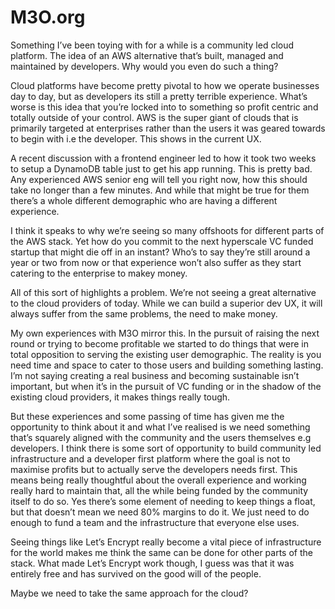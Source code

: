 # M3O.org

Something I’ve been toying with for a while is a community led cloud platform. The idea of an AWS alternative that’s built, managed and maintained by developers. Why would you even do such a thing?

Cloud platforms have become pretty pivotal to how we operate businesses day to day, but as developers its still a pretty terrible experience. What’s worse is this idea that you’re locked into to something so profit centric and totally outside of your control. AWS is the super giant of clouds that is primarily targeted at enterprises rather than the users it was geared towards to begin with i.e the developer. This shows in the current UX.

A recent discussion with a frontend engineer led to how it took two weeks to setup a DynamoDB table just to get his app running. This is pretty bad. Any experienced AWS senior eng will tell you right now, how this should take no longer than a few minutes. And while that might be true for them there’s a whole different demographic who are having a different experience.

I think it speaks to why we’re seeing so many offshoots for different parts of the AWS stack. Yet how do you commit to the next hyperscale VC funded startup that might die off in an instant? Who’s to say they’re still around a year or two from now or that experience won’t also suffer as they start catering to the enterprise to makey money.

All of this sort of highlights a problem. We’re not seeing a great alternative to the cloud providers of today. While we can build a superior dev UX, it will always suffer from the same problems, the need to make money.

My own experiences with M3O mirror this. In the pursuit of raising the next round or trying to become profitable we started to do things that were in total opposition to serving the existing user demographic. The reality is you need time and space to cater to those users and building something lasting. I’m not saying creating a real business and becoming sustainable isn’t important, but when it’s in the pursuit of VC funding or in the shadow of the existing cloud providers, it makes things really tough.

But these experiences and some passing of time has given me the opportunity to think about it and what I’ve realised is we need something that’s squarely aligned with the community and the users themselves e.g developers. I think there is some sort of opportunity to build community led infrastructure and a developer first platform where the goal is not to maximise profits but to actually serve the developers needs first. This means being really thoughtful about the overall experience and working really hard to maintain that, all the while being funded by the community itself to do so. Yes there’s some element of needing to keep things a float, but that doesn’t mean we need 80% margins to do it. We just need to do enough to fund a team and the infrastructure that everyone else uses.

Seeing things like Let’s Encrypt really become a vital piece of infrastructure for the world makes me think the same can be done for other parts of the stack. What made Let’s Encrypt work though, I guess was that it was entirely free and has survived on the good will of the people.

Maybe we need to take the same approach for the cloud?
